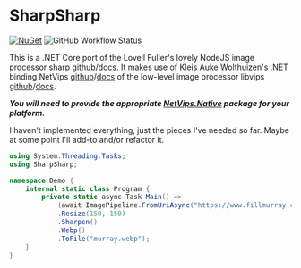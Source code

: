# SharpSharp

[![NuGet](https://img.shields.io/nuget/v/SharpSharp)](https://www.nuget.org/packages/SharpSharp)
![GitHub Workflow Status](https://img.shields.io/github/workflow/status/randyridge/sharpsharp/release)

This is a .NET Core port of the Lovell Fuller's lovely NodeJS image processor sharp [github](https://github.com/lovell/sharp/)/[docs](https://sharp.pixelplumbing.com/en/stable/).
It makes use of Kleis Auke Wolthuizen's .NET binding NetVips [github](https://github.com/kleisauke/net-vips)/[docs](https://kleisauke.github.io/net-vips/) of the low-level image processor libvips [github](https://github.com/libvips/libvips)/[docs](https://libvips.github.io/libvips/).

**_You will need to provide the appropriate [NetVips.Native](https://github.com/kleisauke/net-vips#install) package for your platform._**

I haven't implemented everything, just the pieces I've needed so far. Maybe at some point I'll add-to and/or refactor it.

``` csharp
using System.Threading.Tasks;
using SharpSharp;

namespace Demo {
    internal static class Program {
        private static async Task Main() =>
            (await ImagePipeline.FromUriAsync("https://www.fillmurray.com/300/300"))
            .Resize(150, 150)
            .Sharpen()
            .Webp()
            .ToFile("murray.webp");
    }
}
```
